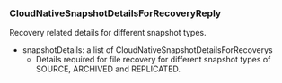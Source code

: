 ### CloudNativeSnapshotDetailsForRecoveryReply
Recovery related details for different snapshot types.

- snapshotDetails: a list of CloudNativeSnapshotDetailsForRecoverys
  - Details required for file recovery for different snapshot types of SOURCE, ARCHIVED and REPLICATED.
